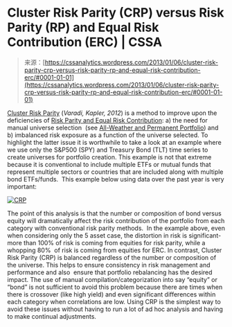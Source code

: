 <!--yml
category: 未分类
date: 2024-05-12 18:03:07
-->

# Cluster Risk Parity (CRP) versus Risk Parity (RP) and Equal Risk Contribution (ERC) | CSSA

> 来源：[https://cssanalytics.wordpress.com/2013/01/06/cluster-risk-parity-crp-versus-risk-parity-rp-and-equal-risk-contribution-erc/#0001-01-01](https://cssanalytics.wordpress.com/2013/01/06/cluster-risk-parity-crp-versus-risk-parity-rp-and-equal-risk-contribution-erc/#0001-01-01)

[Cluster Risk Parity](https://cssanalytics.wordpress.com/2013/01/03/cluster-risk-parity/ "Cluster Risk Parity") (*Varadi, Kapler, 2012*) is a method to improve upon the deficiencies of [Risk Parity and Equal Risk Contribution](https://cssanalytics.wordpress.com/2012/07/19/not-equal-a-comparison-of-risk-parity-and-equal-risk-contribution/ "Not Equal: A Comparison of “Risk Parity” and “Equal Risk Contribution”"): a) the need for manual universe selection  (see [All-Weather and Permanent Portfolio](https://cssanalytics.wordpress.com/2012/11/07/the-all-weather-portfolio-derivation/ "The “All-Weather” Portfolio Derivation")) and b) imbalanced risk exposure as a function of the universe selected. To highlight the latter issue it is worthwhile to take a look at an example where we use only the S&P500 (SPY) and Treasury Bond (TLT) time series to create universes for portfolio creation. This example is not that extreme because it is conventional to include multiple ETFs or mutual funds that represent multiple sectors or countries that are included along with multiple bond ETFs/funds.  This example below using data over the past year is very important:

[![CRP](img/267c498c709f33349d3a5d7090c176d2.png)](https://cssanalytics.files.wordpress.com/2013/01/crp.png)

The point of this analysis is that the number or composition of bond versus equity will dramatically affect the risk contribution of the portfolio from each category with conventional risk parity methods.  In the example above, even when considering only the 5 asset case, the distortion in risk is significant- more than 100% of risk is coming from equities for risk parity, while a whopping 80%  of risk is coming from equities for ERC. In contrast, Cluster Risk Parity (CRP) is balanced regardless of the number or composition of the universe. This helps to ensure consistency in risk management and performance and also  ensure that portfolio rebalancing has the desired impact. The use of manual compilation/categorization into say “equity” or “bond” is not sufficient to avoid this problem because there are times when there is crossover (like high yield) and even significant differences within each category when correlations are low. Using CRP is the simplest way to avoid these issues without having to run a lot of ad hoc analysis and having to make continual adjustments.